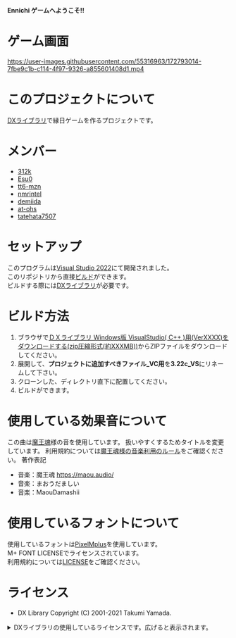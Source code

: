**Ennichi ゲームへようこそ!!**

# ゲーム画面

https://user-images.githubusercontent.com/55316963/172793014-7fbe9c1b-c114-4f97-9326-a855601408d1.mp4
# このプロジェクトについて
[DXライブラリ](https://dxlib.xsrv.jp/)で縁日ゲームを作るプロジェクトです。

# メンバー
- [312k](https://github.com/312k)
- [Esu0](https://github.com/Esu0)
- [tt6-mzn](https://github.com/tt6-mzn)
- [nmrintel](https://github.com/nmrintel)
- [demiida](https://github.com/demiida)
- [at-ohs](https://github.com/at-ohs)
- [tatehata7507](https://github.com/tatehata7507)

# セットアップ
このプログラムは[Visual Studio 2022](https://visualstudio.microsoft.com/ja/)にて開発されました。<br>
このリポジトリから直接[ビルド](https://docs.microsoft.com/ja-jp/visualstudio/ide/compiling-and-building-in-visual-studio?view=vs-2022)ができます。  
ビルドする際には[DXライブラリ](https://dxlib.xsrv.jp/)が必要です。  

# ビルド方法
1. ブラウザで[ＤＸライブラリ Windows版 VisualStudio( C++ )用(VerXXXX)をダウンロードする(zip圧縮形式(約XXXMB))](https://dxlib.xsrv.jp/dxdload.html)からZIPファイルをダウンロードしてください。
2. 展開して、**プロジェクトに追加すべきファイル_VC用**を**3.22c_VS**にリネームして下さい。
3. クローンした、ディレクトリ直下に配置してください。
4. ビルドができます。

# 使用している効果音について
この曲は[魔王魂](https://maou.audio/)様の音を使用しています。
扱いやすくするためタイトルを変更しています。
利用規約については[魔王魂様の音楽利用のルール](https://maou.audio/rule/)をご確認ください。
著作表記
- 音楽：魔王魂 https://maou.audio/
- 音楽：まおうだましい
- 音楽：MaouDamashii

# 使用しているフォントについて
使用しているフォントは[PixelMplus](https://itouhiro.hatenablog.com/entry/20130602/font)を使用しています。  
M+ FONT LICENSEでライセンスされています。  
利用規約については[LICENSE](https://itouhiro.hatenablog.com/entry/20130602/font)をご確認ください。

# ライセンス
- DX Library Copyright (C) 2001-2021 Takumi Yamada.  

<details>
<summary>DXライブラリの使用しているライセンスです。広げると表示されます。</summary>

libjpeg Copyright (C) 1991-2013, Thomas G. Lane, Guido Vollbeding.
   this software is based in part on the work of the Independent JPEG Group


   libpng Copyright (C) 2004, 2006-2012 Glenn Randers-Pehrson.
   zlib Copyright (C) 1995-2012 Jean-loup Gailly and Mark Adler.


   libtiff Copyright (c) 1988-1997 Sam Leffler
   libtiff Copyright (c) 1991-1997 Silicon Graphics, Inc.

   Permission to use, copy, modify, distribute, and sell this software and
   its documentation for any purpose is hereby granted without fee, provided
   that (i) the above copyright notices and this permission notice appear in
   all copies of the software and related documentation, and (ii) the names of
   Sam Leffler and Silicon Graphics may not be used in any advertising or
   publicity relating to the software without the specific, prior written
   permission of Sam Leffler and Silicon Graphics.

   THE SOFTWARE IS PROVIDED "AS-IS" AND WITHOUT WARRANTY OF ANY KIND,
   EXPRESS, IMPLIED OR OTHERWISE, INCLUDING WITHOUT LIMITATION, ANY
   WARRANTY OF MERCHANTABILITY OR FITNESS FOR A PARTICULAR PURPOSE.

   IN NO EVENT SHALL SAM LEFFLER OR SILICON GRAPHICS BE LIABLE FOR
   ANY SPECIAL, INCIDENTAL, INDIRECT OR CONSEQUENTIAL DAMAGES OF ANY KIND,
   OR ANY DAMAGES WHATSOEVER RESULTING FROM LOSS OF USE, DATA OR PROFITS,
   WHETHER OR NOT ADVISED OF THE POSSIBILITY OF DAMAGE, AND ON ANY THEORY OF
   LIABILITY, ARISING OUT OF OR IN CONNECTION WITH THE USE OR PERFORMANCE
   OF THIS SOFTWARE.


   libogg Copyright (C) 2002-2009 Xiph.org Foundation

   Redistribution and use in source and binary forms, with or without
   modification, are permitted provided that the following conditions
   are met:

   - Redistributions of source code must retain the above copyright
   notice, this list of conditions and the following disclaimer.

   - Redistributions in binary form must reproduce the above copyright
   notice, this list of conditions and the following disclaimer in the
   documentation and/or other materials provided with the distribution.

   - Neither the name of the Xiph.org Foundation nor the names of its
   contributors may be used to endorse or promote products derived from
   this software without specific prior written permission.

   THIS SOFTWARE IS PROVIDED BY THE COPYRIGHT HOLDERS AND CONTRIBUTORS
   ``AS IS'' AND ANY EXPRESS OR IMPLIED WARRANTIES, INCLUDING, BUT NOT
   LIMITED TO, THE IMPLIED WARRANTIES OF MERCHANTABILITY AND FITNESS FOR
   A PARTICULAR PURPOSE ARE DISCLAIMED. IN NO EVENT SHALL THE FOUNDATION
   OR CONTRIBUTORS BE LIABLE FOR ANY DIRECT, INDIRECT, INCIDENTAL,
   SPECIAL, EXEMPLARY, OR CONSEQUENTIAL DAMAGES (INCLUDING, BUT NOT
   LIMITED TO, PROCUREMENT OF SUBSTITUTE GOODS OR SERVICES; LOSS OF USE,
   DATA, OR PROFITS; OR BUSINESS INTERRUPTION) HOWEVER CAUSED AND ON ANY
   THEORY OF LIABILITY, WHETHER IN CONTRACT, STRICT LIABILITY, OR TORT
   (INCLUDING NEGLIGENCE OR OTHERWISE) ARISING IN ANY WAY OUT OF THE USE
   OF THIS SOFTWARE, EVEN IF ADVISED OF THE POSSIBILITY OF SUCH DAMAGE.


   Opus audio codec
   Copyright 2001-2011 Xiph.Org, Skype Limited, Octasic,
    Jean-Marc Valin, Timothy B. Terriberry,
    CSIRO, Gregory Maxwell, Mark Borgerding,
    Erik de Castro Lopo

   Redistribution and use in source and binary forms, with or without
   modification, are permitted provided that the following conditions
   are met:

   - Redistributions of source code must retain the above copyright
   notice, this list of conditions and the following disclaimer.

   - Redistributions in binary form must reproduce the above copyright
   notice, this list of conditions and the following disclaimer in the
   documentation and/or other materials provided with the distribution.

   - Neither the name of Internet Society, IETF or IETF Trust, nor the
   names of specific contributors, may be used to endorse or promote
   products derived from this software without specific prior written
   permission.

   THIS SOFTWARE IS PROVIDED BY THE COPYRIGHT HOLDERS AND CONTRIBUTORS
   ``AS IS'' AND ANY EXPRESS OR IMPLIED WARRANTIES, INCLUDING, BUT NOT
   LIMITED TO, THE IMPLIED WARRANTIES OF MERCHANTABILITY AND FITNESS FOR
   A PARTICULAR PURPOSE ARE DISCLAIMED. IN NO EVENT SHALL THE COPYRIGHT OWNER
   OR CONTRIBUTORS BE LIABLE FOR ANY DIRECT, INDIRECT, INCIDENTAL, SPECIAL,
   EXEMPLARY, OR CONSEQUENTIAL DAMAGES (INCLUDING, BUT NOT LIMITED TO,
   PROCUREMENT OF SUBSTITUTE GOODS OR SERVICES; LOSS OF USE, DATA, OR
   PROFITS; OR BUSINESS INTERRUPTION) HOWEVER CAUSED AND ON ANY THEORY OF
   LIABILITY, WHETHER IN CONTRACT, STRICT LIABILITY, OR TORT (INCLUDING
   NEGLIGENCE OR OTHERWISE) ARISING IN ANY WAY OUT OF THE USE OF THIS
   SOFTWARE, EVEN IF ADVISED OF THE POSSIBILITY OF SUCH DAMAGE.


   Opusfile
   Copyright (c) 1994-2013 Xiph.Org Foundation and contributors

   Redistribution and use in source and binary forms, with or without
   modification, are permitted provided that the following conditions
   are met:

   - Redistributions of source code must retain the above copyright
   notice, this list of conditions and the following disclaimer.

   - Redistributions in binary form must reproduce the above copyright
   notice, this list of conditions and the following disclaimer in the
   documentation and/or other materials provided with the distribution.

   - Neither the name of the Xiph.Org Foundation nor the names of its
   contributors may be used to endorse or promote products derived from
   this software without specific prior written permission.

   THIS SOFTWARE IS PROVIDED BY THE COPYRIGHT HOLDERS AND CONTRIBUTORS
   ``AS IS'' AND ANY EXPRESS OR IMPLIED WARRANTIES, INCLUDING, BUT NOT
   LIMITED TO, THE IMPLIED WARRANTIES OF MERCHANTABILITY AND FITNESS FOR
   A PARTICULAR PURPOSE ARE DISCLAIMED. IN NO EVENT SHALL THE FOUNDATION
   OR CONTRIBUTORS BE LIABLE FOR ANY DIRECT, INDIRECT, INCIDENTAL,
   SPECIAL, EXEMPLARY, OR CONSEQUENTIAL DAMAGES (INCLUDING, BUT NOT
   LIMITED TO, PROCUREMENT OF SUBSTITUTE GOODS OR SERVICES; LOSS OF USE,
   DATA, OR PROFITS; OR BUSINESS INTERRUPTION) HOWEVER CAUSED AND ON ANY
   THEORY OF LIABILITY, WHETHER IN CONTRACT, STRICT LIABILITY, OR TORT
   (INCLUDING NEGLIGENCE OR OTHERWISE) ARISING IN ANY WAY OUT OF THE USE
   OF THIS SOFTWARE, EVEN IF ADVISED OF THE POSSIBILITY OF SUCH DAMAGE.


   Mersenne Twister
   Copyright (C) 1997 - 2002, Makoto Matsumoto and Takuji Nishimura,
   All rights reserved.

   Redistribution and use in source and binary forms, with or without
   modification, are permitted provided that the following conditions
   are met:

   1. Redistributions of source code must retain the above copyright
   notice, this list of conditions and the following disclaimer.

   2. Redistributions in binary form must reproduce the above copyright
   notice, this list of conditions and the following disclaimer in the
   documentation and/or other materials provided with the distribution.

   3. The name of the author may not be used to endorse or promote products
   derived from this software without specific prior written permission.

   THIS SOFTWARE IS PROVIDED BY THE AUTHOR ``AS IS'' AND ANY EXPRESS OR
   IMPLIED WARRANTIES, INCLUDING, BUT NOT LIMITED TO, THE IMPLIED WARRANTIES
   OF MERCHANTABILITY AND FITNESS FOR A PARTICULAR PURPOSE ARE DISCLAIMED.
   IN NO EVENT SHALL THE AUTHOR BE LIABLE FOR ANY DIRECT, INDIRECT,
   INCIDENTAL, SPECIAL, EXEMPLARY, OR CONSEQUENTIAL DAMAGES (INCLUDING, BUT
   NOT LIMITED TO, PROCUREMENT OF SUBSTITUTE GOODS OR SERVICES; LOSS OF USE,
   DATA, OR PROFITS; OR BUSINESS INTERRUPTION) HOWEVER CAUSED AND ON ANY
   THEORY OF LIABILITY, WHETHER IN CONTRACT, STRICT LIABILITY, OR TORT
   (INCLUDING NEGLIGENCE OR OTHERWISE) ARISING IN ANY WAY OUT OF THE USE OF
   THIS SOFTWARE, EVEN IF ADVISED OF THE POSSIBILITY OF SUCH DAMAGE.


   Bullet Copyright (c) 2003-2006 Erwin Coumans.

</details>
